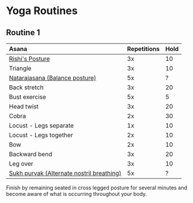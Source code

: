 # Yoga Routines

## Routine 1
| Asana | Repetitions | Hold |
| :--- | :--- | :--- |
| [Rishi's Posture](asanas/rishis-posture.md) | 3x | 10
| Triangle | 3x | 10
| [Natarajasana (Balance posture)](asanas/natarajasana.md) | 5x | ?
| Back stretch | 3x | 20
| Bust exercise | 5x | 5
| Head twist | 3x | 20
| Cobra | 2x | 30
| Locust - Legs separate | 1x | 10
| Locust - Legs together | 2x | 10
| Bow | 2x | 10
| Backward bend | 3x | 20
| Leg over | 3x | 10
| [Sukh purvak (Alternate nostril breathing)](sukh-purvak.md) | 5x | ?

Finish by remaining seated in cross legged posture for several minutes and become aware of what is occurring throughout your body.
